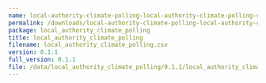 ```yaml
---
name: local-authority-climate-polling-local-authority-climate-polling-csv
permalink: /downloads/local-authority-climate-polling-local-authority-climate-polling-csv/0_1_1
package: local_authority_climate_polling
title: local_authority_climate_polling
filename: local_authority_climate_polling.csv
version: 0.1.1
full_version: 0.1.1
file: /data/local_authority_climate_polling/0.1.1/local_authority_climate_polling.csv
---
```

